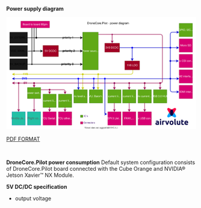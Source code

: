 **Power supply diagram**

![aepilot1_power_supply_diagram.svg](uploads/fd7d7291101b34e284d886675b0bf097/aepilot1_power_supply_diagram.svg)

[PDF FORMAT](uploads/3475e310a2746c29dc62faa2b54d5e2e/aepilot1_power_supply_diagram.pdf)

&nbsp;

**DroneCore.Pilot power consumption**
  Default system configuration consists of DroneCore.Pilot board connected with the Cube Orange and NVIDIA® Jetson Xavier™ NX Module. 

**5V DC/DC specification**
  - output voltage 